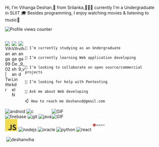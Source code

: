 Hi, I'm Vihanga Deshan,🚀 from Srilanka,👨🏽‍💻 currently I'm a Undergraduate in SLIIT 🎓 Besides programming, I enjoy watching movies & listening to music🎼
<br>

![Profile views counter](https://caneco.dev/github-profile-view-counter.svg)

<br>
<a href="https://twitter.com/Vihanga9902">
<img align="left" alt="Vihanga9902 | Twitter" width="22px" src="https://cdn.jsdelivr.net/npm/simple-icons@v3/icons/twitter.svg" />
</a>
<a href="https://www.linkedin.com/in/vihanga-deshan-978755186/">
  <img align="left" alt="Vihanga Deshan LinkdeIN" width="22px" src="https://cdn.jsdelivr.net/npm/simple-icons@v3/icons/linkedin.svg" />
</a>
<a href="https://www.instagram.com/vihanga_9_9_vd/">
  <img align="left" alt="vihanga_9_9_vd" width="22px" src="https://cdn.jsdelivr.net/npm/simple-icons@v3/icons/instagram.svg" />
</a>

    🔭 I’m currently studying as an Undergraduate

    🌱 I’m currently learning Web application developing

    👯 I’m looking to collaborate on open source/commercial projects

    🤝 I’m looking for help with Pentesting

    💬 Ask me about Web developing

    📫 How to reach me deshanvd@gmail.com


<img align="right" alt="GIF" width ="350" src="https://www.accunityservices.com/img/coding.gif"/>
<img align="right" alt="GIF" width ="350" src="https://static.dribbble.com/users/1059583/screenshots/4171367/coding-freak.gif"/>





<p align="left"><img src="https://user-images.githubusercontent.com/20749736/29601283-58be7ef6-87f8-11e7-82b5-0bfe982044d2.png" alt="android" width="40" height="40"/> 
  <img src="https://user-images.githubusercontent.com/42747200/46140125-da084900-c26d-11e8-8ea7-c45ae6306309.png" alt="c" width="40" height="40"/> <img src="https://www.vectorlogo.zone/logos/firebase/firebase-icon.svg" alt="firebase" width="40" height="40"/> <img src="https://www.vectorlogo.zone/logos/git-scm/git-scm-icon.svg" alt="git" width="40" height="40"/> 
  <img src="https://uxwing.com/wp-content/themes/uxwing/download/07-design-and-development/java-programming-language.png" alt="java" width="40" height="40"/> 
  <img src="https://raw.githubusercontent.com/voodootikigod/logo.js/master/js.png" alt="javascript" width="40" height="40"/> 
  <img src="https://upload.wikimedia.org/wikipedia/commons/thumb/d/d9/Node.js_logo.svg/1280px-Node.js_logo.svg.png" alt="nodejs" width="40" height="40"/> 
  <img src="https://upload.wikimedia.org/wikipedia/commons/thumb/c/c3/Oracle_Logo.svg/640px-Oracle_Logo.svg.png" alt="oracle" width="40" height="40"/> <img src="https://lh3.googleusercontent.com/proxy/MnQ1oYm63mu4jneG6fPCAGcTsu7kqNBvvEen-3ofguNTsVQrifg49A33oHjTLLrzcrfUnzVbRQSAjnpBVT4I9GfzVJVoTQ5mDjOpNKrX8M4oDJwm12EEFvT9HcHwUyPTqnS7QFLWmXlnGVn-lrr90z4" alt="python" width="40" height="40"/> <img src="https://seeklogo.net/wp-content/uploads/2020/09/react-logo-512x512.png" alt="react" width="40" height="40"/>
<img src="https://raw.githubusercontent.com/devicons/devicon/40cd6bc89a299dc50ac289f8e3b071d0dff49d9c/icons/angularjs/angularjs-original-wordmark.svg" alt="react" width="40" height="40"/>
</p>


<p>&nbsp;<img align="center" src="https://github-readme-stats.vercel.app/api?username=deshanviha&show_icons=true" alt="deshanviha " /></p>





